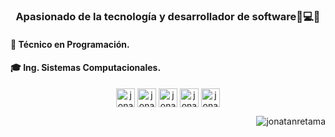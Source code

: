 <h3 align="center">Apasionado de la tecnología y desarrollador de software📱💻🔥</h3>
<h4> 📖 Técnico en Programación. </h4>
<h4> 🎓 Ing. Sistemas Computacionales.</h4>


<!-- <p>&nbsp;<img align="center" src="https://github-readme-stats.vercel.app/api?username=jonatanretama&show_icons=true" alt="jonatanretama" /></p> -->

<p align="center">
<a href="https://twitter.com/jonatanretama" target="_blank"><img align="center" src="https://cdn.jsdelivr.net/npm/simple-icons@3.0.1/icons/twitter.svg" alt="jonatanretama" height="30" width="30" /></a>
<a href="https://linkedin.com/in/jonatan-joel-luna-retama-213571187" target="_blank"><img align="center" src="https://cdn.jsdelivr.net/npm/simple-icons@3.0.1/icons/linkedin.svg" alt="jonatan-joel-luna-retama-213571187" height="30" width="30" /></a>
<a href="https://fb.com/jonatanretama" target="_blank"><img align="center" src="https://cdn.jsdelivr.net/npm/simple-icons@3.0.1/icons/facebook.svg" alt="jonatanretama" height="30" width="30" /></a>
<a href="https://instagram.com/jonatanretama" target="_blank"><img align="center" src="https://cdn.jsdelivr.net/npm/simple-icons@3.0.1/icons/instagram.svg" alt="jonatanretama" height="30" width="30" /></a>
<a href="https://account.xbox.com/es-mx/profile?gamertag=i7VFz lSnupi" target="_blank"><img align="center" src="https://cdn.jsdelivr.net/npm/simple-icons@3.0.1/icons/xbox.svg" alt="jonatanretama" height="30" width="30"/></a>
</p>
<p align="right"> <img src="https://komarev.com/ghpvc/?username=jonatanretama" alt="jonatanretama" /> </p>

<!--
**jonatanretama/jonatanretama** is a ✨ _special_ ✨ repository because its `README.md` (this file) appears on your GitHub profile.

Here are some ideas to get you started:

- 🔭 I’m currently working on ...
- 🌱 I’m currently learning ...
- 👯 I’m looking to collaborate on ...
- 🤔 I’m looking for help with ...
- 💬 Ask me about ...
- 📫 How to reach me: ...
- 😄 Pronouns: ...
- ⚡ Fun fact: ...
-->
